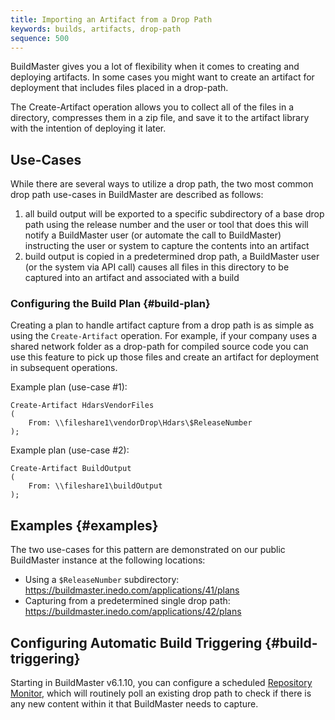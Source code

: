 ```yaml
---
title: Importing an Artifact from a Drop Path
keywords: builds, artifacts, drop-path
sequence: 500
---
```


BuildMaster gives you a lot of flexibility when it comes to creating and deploying artifacts. In some cases you might want to create an artifact for deployment that includes files placed in a drop-path.

The Create-Artifact operation allows you to collect all of the files in a directory, compresses them in a zip file, and save it to the artifact library with the intention of deploying it later.

## Use-Cases

While there are several ways to utilize a drop path, the two most common drop path use-cases in BuildMaster are described as follows:

1. all build output will be exported to a specific subdirectory of a base drop path using the release number and the user or tool that does this will notify a BuildMaster user (or automate the call to BuildMaster) instructing the user or system to capture the contents into an artifact
2. build output is copied in a predetermined drop path, a BuildMaster user (or the system via API call) causes all files in this directory to be captured into an artifact and associated with a build

### Configuring the Build Plan {#build-plan}

Creating a plan to handle artifact capture from a drop path is as simple as using the `Create-Artifact` operation. For example, if your company uses a shared network folder as a drop-path for compiled source code you can use this feature to pick up those files and create an artifact for deployment in subsequent operations.

Example plan (use-case #1):

```
Create-Artifact HdarsVendorFiles
(
    From: \\fileshare1\vendorDrop\Hdars\$ReleaseNumber
);
```

Example plan (use-case #2):

```
Create-Artifact BuildOutput
(
    From: \\fileshare1\buildOutput
);
```

## Examples {#examples}

The two use-cases for this pattern are demonstrated on our public BuildMaster instance at the following locations:

 - Using a `$ReleaseNumber` subdirectory: https://buildmaster.inedo.com/applications/41/plans
 - Capturing from a predetermined single drop path: https://buildmaster.inedo.com/applications/42/plans

## Configuring Automatic Build Triggering {#build-triggering}

Starting in <span class="upcoming">BuildMaster v6.1.10</span>, you can configure a scheduled [Repository Monitor](/support/documentation/buildmaster/builds/continuous-integration/repository-monitors), which will routinely poll an existing drop path to check if there is any new content within it that BuildMaster needs to capture. 
